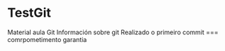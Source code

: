 # TestGit
Material aula Git
Información sobre git
Realizado o primeiro commit === comrpometimento garantia

